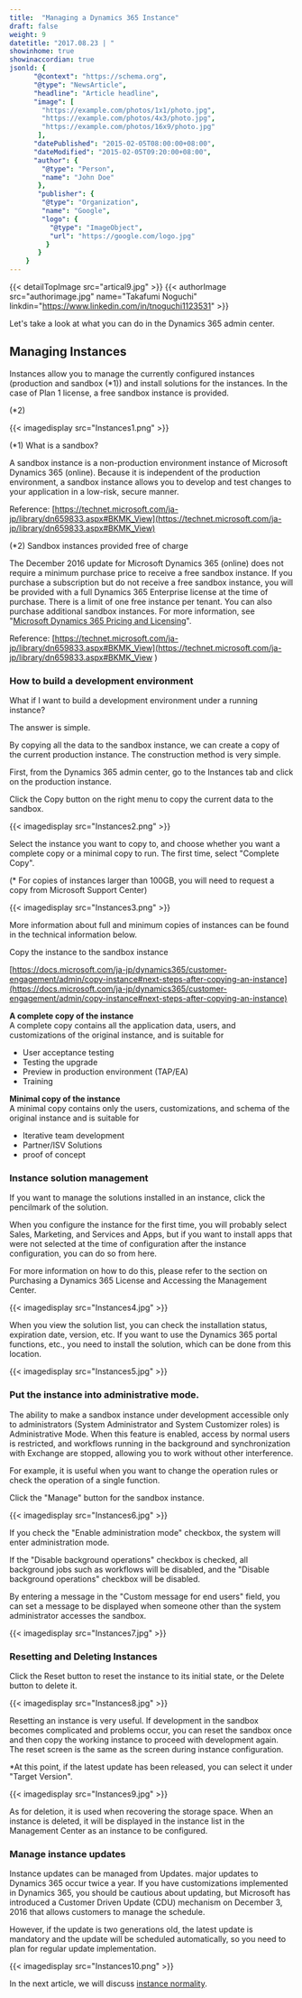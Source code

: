 ```yaml
---
title:  "Managing a Dynamics 365 Instance"
draft: false
weight: 9
datetitle: "2017.08.23 | "
showinhome: true
showinaccordian: true
jsonld: {
      "@context": "https://schema.org",
      "@type": "NewsArticle",
      "headline": "Article headline",
      "image": [
        "https://example.com/photos/1x1/photo.jpg",
        "https://example.com/photos/4x3/photo.jpg",
        "https://example.com/photos/16x9/photo.jpg"
       ],
      "datePublished": "2015-02-05T08:00:00+08:00",
      "dateModified": "2015-02-05T09:20:00+08:00",
      "author": {
        "@type": "Person",
        "name": "John Doe"
       },
       "publisher": {
        "@type": "Organization",
        "name": "Google",
        "logo": {
          "@type": "ImageObject",
          "url": "https://google.com/logo.jpg"
         }
       }
    }
---
```

{{< detailTopImage src="artical9.jpg" >}}
{{< authorImage src="authorimage.jpg" name="Takafumi Noguchi" linkdin="https://www.linkedin.com/in/tnoguchi1123531" >}}
<!-- Intro  -->
Let's take a look at what you can do in the Dynamics 365 admin center.


## Managing Instances
Instances allow you to manage the currently configured instances (production and sandbox (*1)) and install solutions for the instances. In the case of Plan 1 license, a free sandbox instance is provided.

(*2)
<!-- Image= Instances1.png -->
{{< imagedisplay src="Instances1.png" >}}

(*1) What is a sandbox?
<!-- Quate Box -->
A sandbox instance is a non-production environment instance of Microsoft Dynamics 365 (online). Because it is independent of the production environment, a sandbox instance allows you to develop and test changes to your application in a low-risk, secure manner.

Reference: [https://technet.microsoft.com/ja-jp/library/dn659833.aspx#BKMK_View](https://technet.microsoft.com/ja-jp/library/dn659833.aspx#BKMK_View)


(*2) Sandbox instances provided free of charge
<!-- Quate Box -->
The December 2016 update for Microsoft Dynamics 365 (online) does not require a minimum purchase price to receive a free sandbox instance. If you purchase a subscription but do not receive a free sandbox instance, you will be provided with a full Dynamics 365 Enterprise license at the time of purchase. There is a limit of one free instance per tenant. You can also purchase additional sandbox instances. For more information, see "[Microsoft Dynamics 365 Pricing and Licensing](https://go.microsoft.com/fwlink/p/?LinkID=321102)".

Reference: [https://technet.microsoft.com/ja-jp/library/dn659833.aspx#BKMK_View](https://technet.microsoft.com/ja-jp/library/dn659833.aspx#BKMK_View  )

### How to build a development environment
What if I want to build a development environment under a running instance?

The answer is simple.

By copying all the data to the sandbox instance, we can create a copy of the current production instance. The construction method is very simple.

First, from the Dynamics 365 admin center, go to the Instances tab and click on the production instance.

Click the Copy button on the right menu to copy the current data to the sandbox.
<!-- Image= Instances2.png -->
{{< imagedisplay src="Instances2.png" >}}

Select the instance you want to copy to, and choose whether you want a complete copy or a minimal copy to run. The first time, select "Complete Copy".

(* For copies of instances larger than 100GB, you will need to request a copy from Microsoft Support Center)
<!-- Image= Instances3.png -->
{{< imagedisplay src="Instances3.png" >}}

More information about full and minimum copies of instances can be found in the technical information below.

Copy the instance to the sandbox instance

[https://docs.microsoft.com/ja-jp/dynamics365/customer-engagement/admin/copy-instance#next-steps-after-copying-an-instance](https://docs.microsoft.com/ja-jp/dynamics365/customer-engagement/admin/copy-instance#next-steps-after-copying-an-instance)

<!-- Quate Box -->
**A complete copy of the instance**    
A complete copy contains all the application data, users, and customizations of the original instance, and is suitable for
* User acceptance testing
* Testing the upgrade
* Preview in production environment (TAP/EA)
* Training

**Minimal copy of the instance**    
A minimal copy contains only the users, customizations, and schema of the original instance and is suitable for
* Iterative team development
* Partner/ISV Solutions
* proof of concept


### Instance solution management
If you want to manage the solutions installed in an instance, click the pencilmark of the solution.

When you configure the instance for the first time, you will probably select Sales, Marketing, and Services and Apps, but if you want to install apps that were not selected at the time of configuration after the instance configuration, you can do so from here.

For more information on how to do this, please refer to the section on Purchasing a Dynamics 365 License and Accessing the Management Center.
<!-- Image= Instances4.jpg -->
{{< imagedisplay src="Instances4.jpg" >}}

When you view the solution list, you can check the installation status, expiration date, version, etc. If you want to use the Dynamics 365 portal functions, etc., you need to install the solution, which can be done from this location.
<!-- Image= Instances5.jpg -->
{{< imagedisplay src="Instances5.jpg" >}}

### Put the instance into administrative mode.
The ability to make a sandbox instance under development accessible only to administrators (System Administrator and System Customizer roles) is Administrative Mode. When this feature is enabled, access by normal users is restricted, and workflows running in the background and synchronization with Exchange are stopped, allowing you to work without other interference.

For example, it is useful when you want to change the operation rules or check the operation of a single function.

Click the "Manage" button for the sandbox instance.
<!-- Image= Instances6.jpg -->
{{< imagedisplay src="Instances6.jpg" >}}

If you check the "Enable administration mode" checkbox, the system will enter administration mode.

If the "Disable background operations" checkbox is checked, all background jobs such as workflows will be disabled, and the "Disable background operations" checkbox will be disabled.

By entering a message in the "Custom message for end users" field, you can set a message to be displayed when someone other than the system administrator accesses the sandbox.
<!-- Image= Instances7.jpg -->
{{< imagedisplay src="Instances7.jpg" >}}

### Resetting and Deleting Instances
Click the Reset button to reset the instance to its initial state, or the Delete button to delete it.
<!-- Image= Instances8.jpg -->
{{< imagedisplay src="Instances8.jpg" >}}

Resetting an instance is very useful. If development in the sandbox becomes complicated and problems occur, you can reset the sandbox once and then copy the working instance to proceed with development again. The reset screen is the same as the screen during instance configuration.

*At this point, if the latest update has been released, you can select it under "Target Version".
<!-- Image= Instances9.jpg -->
{{< imagedisplay src="Instances9.jpg" >}}

As for deletion, it is used when recovering the storage space. When an instance is deleted, it will be displayed in the instance list in the Management Center as an instance to be configured.

### Manage instance updates
Instance updates can be managed from Updates. major updates to Dynamics 365 occur twice a year. If you have customizations implemented in Dynamics 365, you should be cautious about updating, but Microsoft has introduced a Customer Driven Update (CDU) mechanism on December 3, 2016 that allows customers to manage the schedule.

However, if the update is two generations old, the latest update is mandatory and the update will be scheduled automatically, so you need to plan for regular update implementation.
<!-- Image= Instances10.png -->
{{< imagedisplay src="Instances10.png" >}}

In the next article, we will discuss [instance normality](#).